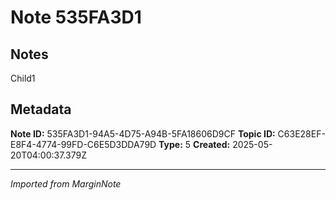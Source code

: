 # Note 535FA3D1

## Notes

Child1 

## Metadata

**Note ID:** 535FA3D1-94A5-4D75-A94B-5FA18606D9CF
**Topic ID:** C63E28EF-E8F4-4774-99FD-C6E5D3DDA79D
**Type:** 5
**Created:** 2025-05-20T04:00:37.379Z

---
*Imported from MarginNote*